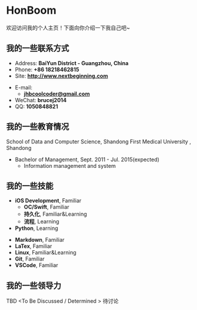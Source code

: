 # HonBoom

欢迎访问我的个人主页！下面向你介绍一下我自己吧~

<!-- slide -->

## 我的一些联系方式

- Address: **BaiYun District - Guangzhou, China**
- Phone: **+86 18218462815**
- Site: **<http://www.nextbeginning.com>**

<!-- slide vertical=true -->

- E-mail:
  - **[jhbcoolcoder@gmail.com](mailto:jhbcoolcoder@gmail.com)**
- WeChat: **brucej2014**
- QQ: **1050848821**

<!-- slide -->

## 我的一些教育情况

<!-- slide vertical=true -->

School of Data and Computer Science, Shandong First Medical University , Shandong

- Bachelor of Management, Sept. 2011 - Jul. 2015(expected)
  - Information management and system

<!-- 我的一些项目成果 []()尝试  -->

<!-- slide -->

## 我的一些技能

<!-- slide vertical=true -->

- **iOS Development**, Familiar
  - **OC/Swift**, Familiar
  - **持久化**, Familiar&Learning
  - **流程**, Learning
- **Python**, Learning

<!-- slide vertical=true -->

- **Markdown**, Familiar
- **LaTex**, Familiar
- **Linux**, Familiar&Learning
- **Git**, Familiar
- **VSCode**, Familiar

<!-- slide -->

## 我的一些领导力

TBD <To Be Discussed / Determined > 待讨论
